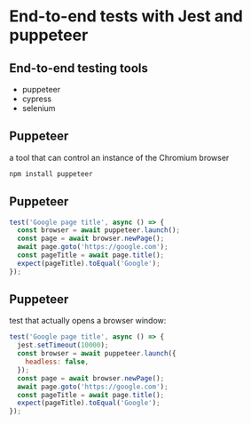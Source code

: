# End-to-end tests with Jest and puppeteer

## End-to-end testing tools

- puppeteer
- cypress
- selenium

## Puppeteer

a tool that can control an instance of the Chromium browser

```bash
npm install puppeteer
```

## Puppeteer

```js
test('Google page title', async () => {
  const browser = await puppeteer.launch();
  const page = await browser.newPage();
  await page.goto('https://google.com');
  const pageTitle = await page.title();
  expect(pageTitle).toEqual('Google');
});
```

## Puppeteer

test that actually opens a browser window:

```js
test('Google page title', async () => {
  jest.setTimeout(10000);
  const browser = await puppeteer.launch({
    headless: false,
  });
  const page = await browser.newPage();
  await page.goto('https://google.com');
  const pageTitle = await page.title();
  expect(pageTitle).toEqual('Google');
});
```
